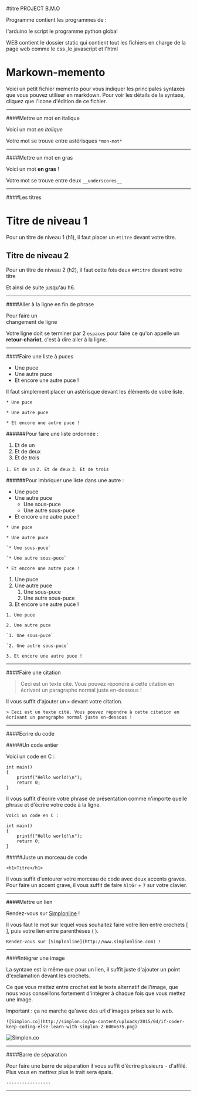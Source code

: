 #titre PROJECT B.M.O

Programme contient les programmes de :

l'arduino 
le script
le programme python global 























WEB contient le dossier static qui contient tout les fichiers 
en charge de la page web comme le css ,le javascript et l'html
# Markown-memento
Voici un petit fichier memento pour vous indiquer les principales syntaxes que vous pouvez utiliser en markdown.
Pour voir les détails de la syntaxe, cliquez que l'icone d'édition de ce fichier.

----------------

####Mettre un mot en italique

Voici un mot *en italique* 

Votre mot se trouve entre astérisques `*mon-mot*`

-----------------

####Mettre un mot en gras

Voici un mot __en gras__ ! 

Votre mot se trouve entre deux `__underscores__` 

-----------------

####Les titres

# Titre de niveau 1 
Pour un titre de niveau 1 (h1), il faut placer un `#titre` devant votre titre.

## Titre de niveau 2
Pour un titre de niveau 2 (h2), il faut cette fois deux `##titre` devant votre titre

Et ainsi de suite jusqu'au h6.

-----------------

####Aller à la ligne en fin de phrase

Pour faire un  
changement de ligne

Votre ligne doit se terminer par 2 `espaces` pour faire ce qu'on appelle un __retour-chariot__, c'est à dire aller à la ligne.

-----------------

####Faire une liste à puces

* Une puce
* Une autre puce
* Et encore une autre puce !

Il faut simplement placer un astérisque devant les éléments de votre liste.

`* Une puce`

`* Une autre puce`

`* Et encore une autre puce !`

######Pour faire une liste ordonnée : 

1. Et de un
2. Et de deux
3. Et de trois

`1. Et de un`
`2. Et de deux`
`3. Et de trois`

######Pour imbriquer une liste dans une autre :

* Une puce
* Une autre puce
    * Une sous-puce
    * Une autre sous-puce
* Et encore une autre puce !

`* Une puce`

`* Une autre puce`

    `* Une sous-puce`
    
    `* Une autre sous-puce`
    
`* Et encore une autre puce !`

1. Une puce
2. Une autre puce
    1. Une sous-puce
    2. Une autre sous-puce
3. Et encore une autre puce !

`1. Une puce`

`2. Une autre puce`

    `1. Une sous-puce`
    
    `2. Une autre sous-puce`
    
`3. Et encore une autre puce !`

-----------------

####Faire une citation

> Ceci est un texte cité. Vous pouvez répondre
> à cette citation en écrivant un paragraphe
> normal juste en-dessous !

Il vous suffit d'ajouter un `>` devant votre citation.

`> Ceci est un texte cité. Vous pouvez répondre à cette citation en écrivant un paragraphe normal juste en-dessous !`

-----------------

####Ecrire du code

#####Un code entier

Voici un code en C :

    int main()
    {
        printf("Hello world!\n");
        return 0;
    }
    
Il vous suffit d'écrire votre phrase de présentation comme n'importe quelle phrase et d'écrire votre code à la ligne.
    
`Voici un code en C :`

    int main()
    {
        printf("Hello world!\n");
        return 0;
    }

#####Juste un morceau de code

`<h1>Titre</h1>`

Il vous suffit d'entourer votre morceau de code avec deux accents graves.
Pour faire un accent grave, il vous suffit de faire `AltGr` + `7` sur votre clavier.

-----------------

####Mettre un lien

Rendez-vous sur [Simplonline](http://www.simplonline.com) !

Il vous faut le mot sur lequel vous souhaitez faire votre lien entre crochets [ ], puis votre lien entre parenthèses ( ).

`Rendez-vous sur [Simplonline](http://www.simplonline.com) !`

-----------------

####Intégrer une image

La syntaxe est la même que pour un lien, il suffit juste d'ajouter un point d'exclamation devant les crochets. 

Ce que vous mettez entre crochet est le texte alternatif de l'image, que nous vous conseillons fortement d'intégrer à chaque fois que vous mettez une image.

Important : ça ne marche qu'avec des url d'images prises sur le web.

`![Simplon.co](http://simplon.co/wp-content/uploads/2015/04/if-coder-keep-coding-else-learn-with-simplon-2-600x675.png)`

![Simplon.co](http://simplon.co/wp-content/uploads/2015/04/if-coder-keep-coding-else-learn-with-simplon-2-600x675.png)

-----------------

####Barre de séparation

Pour faire une barre de séparation il vous suffit d'écrire plusieurs `-` d'affilé. Plus vous en mettrez plus le trait sera épais.

`-----------------`

----------------

